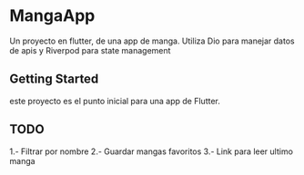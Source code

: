 # MangaApp

Un proyecto en flutter, de una app de manga.
Utiliza Dio para manejar datos de apis y Riverpod para state management

## Getting Started

este proyecto es el punto inicial para una app de Flutter.

## TODO

1.- Filtrar por nombre
2.- Guardar mangas favoritos
3.- Link para leer ultimo manga

